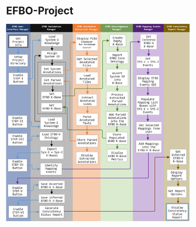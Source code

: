 # EFBO-Project
![Alt text](https://github.com/smtifahim/EFBO-Project/blob/master/EFBO-Swimlane.png?raw=true "EFBO Architecure")
